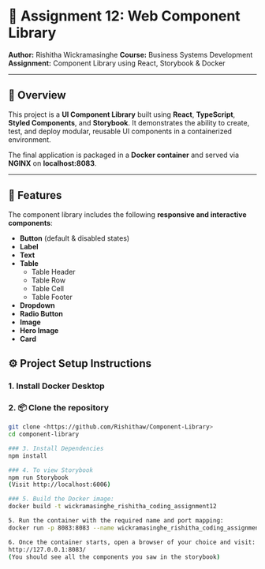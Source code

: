 # 📘 Assignment 12: Web Component Library
**Author:** Rishitha Wickramasinghe
**Course:** Business Systems Development
**Assignment:** Component Library using React, Storybook & Docker

---

## 🧭 Overview
This project is a **UI Component Library** built using **React**, **TypeScript**, **Styled Components**, and **Storybook**.
It demonstrates the ability to create, test, and deploy modular, reusable UI components in a containerized environment.

The final application is packaged in a **Docker container** and served via **NGINX** on **localhost:8083**.

---

## 🧩 Features
The component library includes the following **responsive and interactive components**:
- **Button** (default & disabled states)
- **Label**
- **Text**
- **Table**
  - Table Header
  - Table Row
  - Table Cell
  - Table Footer
- **Dropdown**
- **Radio Button**
- **Image**
- **Hero Image**
- **Card**

## ⚙️ Project Setup Instructions

### 1. Install Docker Desktop

### 2. 📦 Clone the repository
```bash
git clone <https://github.com/Rishithaw/Component-Library>
cd component-library

### 3. Install Dependencies
npm install

### 4. To view Storybook
npm run Storybook
(Visit http://localhost:6006)

### 5. Build the Docker image:
docker build -t wickramasinghe_rishitha_coding_assignment12

5. Run the container with the required name and port mapping:
docker run -p 8083:8083 --name wickramasinghe_rishitha_coding_assignment12 wickramasinghe_rishitha_coding_assignment12

6. Once the container starts, open a browser of your choice and visit:
http://127.0.0.1:8083/
(You should see all the components you saw in the storybook)
